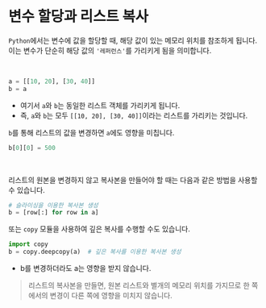 # 변수 할당과 리스트 복사

`Python`에서는 변수에 값을 할당할 때, 해당 값이 있는 메모리 위치를 참조하게 됩니다. 이는 변수가 단순히 해당 값의 `'레퍼런스'`를 가리키게 됨을 의미합니다.

&nbsp;

```py
a = [[10, 20], [30, 40]]
b = a
```

- 여기서 `a`와 `b`는 동일한 리스트 객체를 가리키게 됩니다.
- 즉, `a`와 `b`는 모두 `[[10, 20], [30, 40]]`이라는 리스트를 가리키는 것입니다.

`b`를 통해 리스트의 값을 변경하면 `a`에도 영향을 미칩니다.

```py
b[0][0] = 500
```

&nbsp;

리스트의 원본을 변경하지 않고 복사본을 만들어야 할 때는 다음과 같은 방법을 사용할 수 있습니다.

```py
# 슬라이싱을 이용한 복사본 생성
b = [row[:] for row in a]
```

또는 `copy` 모듈을 사용하여 깊은 복사를 수행할 수도 있습니다.

```py
import copy
b = copy.deepcopy(a)  # 깊은 복사를 이용한 복사본 생성
```

- b를 변경하더라도 a는 영향을 받지 않습니다.

> 리스트의 복사본을 만들면, 원본 리스트와 별개의 메모리 위치를 가지므로 한 쪽에서의 변경이 다른 쪽에 영향을 미치지 않습니다.
